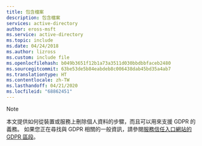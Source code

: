 ```yaml
---
title: 包含檔案
description: 包含檔案
services: active-directory
author: eross-msft
ms.service: active-directory
ms.topic: include
ms.date: 04/24/2018
ms.author: lizross
ms.custom: include file
ms.openlocfilehash: b049b3651f12b1a73a3511d030bbdbbfaceb2480
ms.sourcegitcommit: 63be53de5b84eabdeb8c006438dab45bd35a4ab7
ms.translationtype: HT
ms.contentlocale: zh-TW
ms.lasthandoff: 04/21/2020
ms.locfileid: "68862451"
---
```

>[!Note] 
> 本文提供如何從裝置或服務上刪除個人資料的步驟，而且可以用來支援 GDPR 的義務。 如果您正在尋找與 GDPR 相關的一般資訊，請參閱[服務信任入口網站的 GDPR 區段](https://servicetrust.microsoft.com/ViewPage/GDPRGetStarted)。
